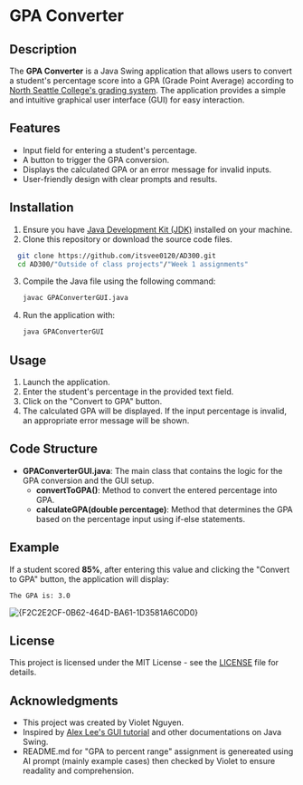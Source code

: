 
# GPA Converter

## Description

The **GPA Converter** is a Java Swing application that allows users to convert a student's percentage score into a GPA (Grade Point Average) according to [North Seattle College's grading system](https://northseattle.edu/college-high-school/grading-information). The application provides a simple and intuitive graphical user interface (GUI) for easy interaction.

## Features

- Input field for entering a student's percentage.
- A button to trigger the GPA conversion.
- Displays the calculated GPA or an error message for invalid inputs.
- User-friendly design with clear prompts and results.

## Installation

1. Ensure you have [Java Development Kit (JDK)](https://www.oracle.com/java/technologies/javase-jdk11-downloads.html) installed on your machine.
2. Clone this repository or download the source code files.

 ```bash
   git clone https://github.com/itsvee0120/AD300.git
   cd AD300/"Outside of class projects"/"Week 1 assignments"
```


3. Compile the Java file using the following command:

   ```bash
   javac GPAConverterGUI.java
   ```

4. Run the application with:

   ```bash
   java GPAConverterGUI
   ```

## Usage

1. Launch the application.
2. Enter the student's percentage in the provided text field.
3. Click on the "Convert to GPA" button.
4. The calculated GPA will be displayed. If the input percentage is invalid, an appropriate error message will be shown.

## Code Structure

- **GPAConverterGUI.java**: The main class that contains the logic for the GPA conversion and the GUI setup.
  - **convertToGPA()**: Method to convert the entered percentage into GPA.
  - **calculateGPA(double percentage)**: Method that determines the GPA based on the percentage input using if-else statements.

## Example

If a student scored **85%**, after entering this value and clicking the "Convert to GPA" button, the application will display:

```
The GPA is: 3.0
```
![{F2C2E2CF-0B62-464D-BA61-1D3581A6C0D0}](https://github.com/user-attachments/assets/b0774ead-e329-41da-8c44-495d7536dc41)



## License

This project is licensed under the MIT License - see the [LICENSE](LICENSE) file for details.

## Acknowledgments

- This project was created by Violet Nguyen.
- Inspired by [Alex Lee's GUI tutorial](https://www.youtube.com/watch?v=5o3fMLPY7qY.) and other documentations on Java Swing.
- README.md for "GPA to percent range" assignment is genereated using AI prompt (mainly example cases) then checked by Violet to
  ensure readality and comprehension.

